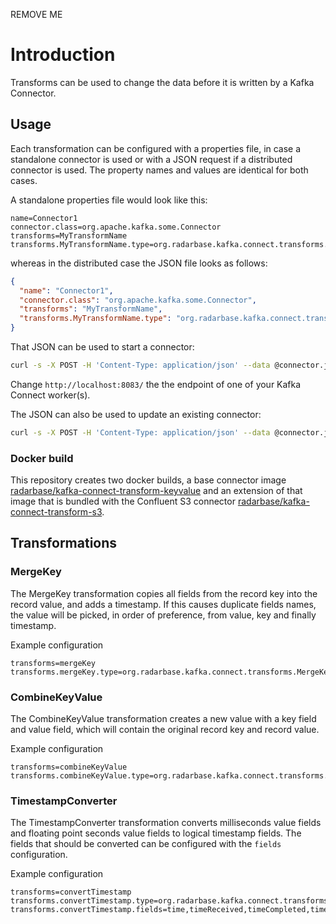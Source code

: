 REMOVE ME

# Introduction

Transforms can be used to change the data before it is written by a Kafka Connector.

## Usage

Each transformation can be configured with a properties file, in case a standalone connector is used or with a JSON request if a distributed connector is used. The property names and values are identical for both cases.

A standalone properties file would look like this:
```properties
name=Connector1
connector.class=org.apache.kafka.some.Connector
transforms=MyTransformName
transforms.MyTransformName.type=org.radarbase.kafka.connect.transforms.MyTransformType
```

whereas in the distributed case the JSON file looks as follows:

```json
{
  "name": "Connector1",
  "connector.class": "org.apache.kafka.some.Connector",
  "transforms": "MyTransformName",
  "transforms.MyTransformName.type": "org.radarbase.kafka.connect.transforms.MyTransformType"
}
```

That JSON can be used to start a connector:

```bash
curl -s -X POST -H 'Content-Type: application/json' --data @connector.json http://localhost:8083/connectors
```

Change `http://localhost:8083/` the the endpoint of one of your Kafka Connect worker(s).

The JSON can also be used to update an existing connector:

```bash
curl -s -X POST -H 'Content-Type: application/json' --data @connector.json http://localhost:8083/connectors/Connector1/config
```

### Docker build

This repository creates two docker builds, a base connector image [radarbase/kafka-connect-transform-keyvalue](https://hub.docker.com/r/radarbase/kafka-connect-transform-keyvalue) and an extension of that image that is bundled with the Confluent S3 connector [radarbase/kafka-connect-transform-s3](https://hub.docker.com/r/radarbase/kafka-connect-transform-s3).

## Transformations

### MergeKey

The MergeKey transformation copies all fields from the record key into the record value, and adds a timestamp. If this causes duplicate fields names, the value will be picked, in order of preference, from value, key and finally timestamp.

Example configuration
```properties
transforms=mergeKey
transforms.mergeKey.type=org.radarbase.kafka.connect.transforms.MergeKey
```


### CombineKeyValue

The CombineKeyValue transformation creates a new value with a key field and value field, which will contain the original record key and record value.

Example configuration
```properties
transforms=combineKeyValue
transforms.combineKeyValue.type=org.radarbase.kafka.connect.transforms.CombineKeyValue
```


### TimestampConverter

The TimestampConverter transformation converts milliseconds value fields and floating point seconds value fields to logical timestamp fields. The fields that should be converted can be configured with the `fields` configuration.

Example configuration
```properties
transforms=convertTimestamp
transforms.convertTimestamp.type=org.radarbase.kafka.connect.transforms.TimestampConverter
transforms.convertTimestamp.fields=time,timeReceived,timeCompleted,timestamp
```
